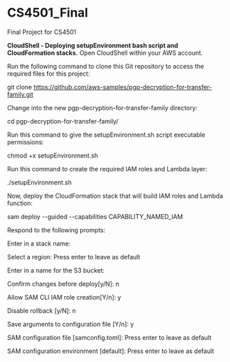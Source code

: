 # CS4501_Final
Final Project for CS4501


**CloudShell - Deploying setupEnvironment bash script and CloudFormation stacks.**
Open CloudShell within your AWS account.

Run the following command to clone this Git repository to access the required files for this project:

git clone https://github.com/aws-samples/pgp-decryption-for-transfer-family.git

Change into the new pgp-decryption-for-transfer-family directory:

cd pgp-decryption-for-transfer-family/

Run this command to give the setupEnvironment.sh script executable permissions:

chmod +x setupEnvironment.sh

Run this command to create the required IAM roles and Lambda layer:

./setupEnvironment.sh

Now, deploy the CloudFormation stack that will build IAM roles and Lambda function:

sam deploy --guided --capabilities CAPABILITY_NAMED_IAM

Respond to the following prompts:

Enter in a stack name:

Select a region: Press enter to leave as default

Enter in a name for the S3 bucket:

Confirm changes before deploy[y/N]: n

Allow SAM CLI IAM role creation[Y/n]: y

Disable rollback [y/N]: n

Save arguments to configuration file [Y/n]: y

SAM configuration file [samconfig.toml]: Press enter to leave as default

SAM configuration environment [default]: Press enter to leave as default
